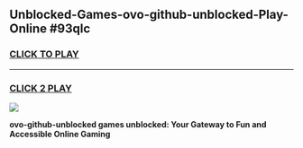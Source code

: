
## Unblocked-Games-ovo-github-unblocked-Play-Online #93qlc
<h3>
<a href="https://news.freeplayer.one?title=ovo-github-unblocked&ref=3">CLICK TO PLAY</a></h3>
<hr>

<h3>
<a href="https://news.freeplayer.one?title=ovo-github-unblocked&ref=3">CLICK 2 PLAY</a>
  
</h3>

<a href="https://news.freeplayer.one?title=ovo-github-unblocked&ref=3"><img src="https://clearcache.store/games.png"></a>


**ovo-github-unblocked games unblocked: Your Gateway to Fun and Accessible Online Gaming**

